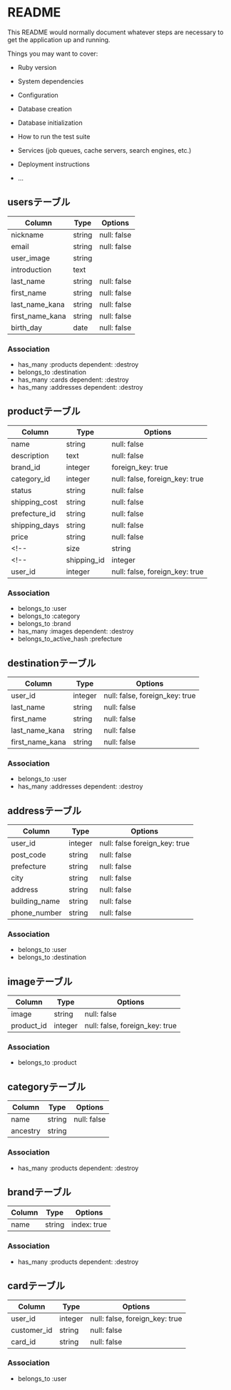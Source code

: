 # README

This README would normally document whatever steps are necessary to get the
application up and running.

Things you may want to cover:

* Ruby version

* System dependencies

* Configuration

* Database creation

* Database initialization

* How to run the test suite

* Services (job queues, cache servers, search engines, etc.)

* Deployment instructions

* ...

## usersテーブル
|Column|Type|Options|
|------|----|-------|
|nickname|string|null: false|
|email|string|null: false|
|user_image|string|
|introduction|text|
|last_name|string|null: false|
|first_name|string|null: false|
|last_name_kana|string|null: false|
|first_name_kana|string|null: false|
|birth_day|date|null: false|


### Association
- has_many :products dependent: :destroy
- belongs_to :destination
- has_many :cards dependent: :destroy
- has_many :addresses dependent: :destroy

## productテーブル
|Column|Type|Options|
|------|----|-------|
|name|string|null: false|
|description|text|null: false|
|brand_id|integer|foreign_key: true|
|category_id|integer|null: false, foreign_key: true|
|status|string|null: false|
|shipping_cost|string|null: false|
|prefecture_id|string|null: false|
|shipping_days|string|null: false|
|price|string|null: false|
<!-- |size|string|null: false| -->
<!-- |shipping_id|integer|null: false, foreign_key: true|
|user_id|integer|null: false, foreign_key: true| -->


### Association
- belongs_to :user 
- belongs_to :category
- belongs_to :brand
- has_many :images dependent: :destroy
- belongs_to_active_hash :prefecture


## destinationテーブル
|Column|Type|Options|
|------|----|-------|
|user_id|integer|null: false,  foreign_key: true|
|last_name|string|null: false|
|first_name|string|null: false|
|last_name_kana|string|null: false|
|first_name_kana|string|null: false|


### Association
- belongs_to :user
- has_many :addresses dependent: :destroy



## addressテーブル
|Column|Type|Options|
|------|----|-------|
|user_id|integer|null: false foreign_key: true|
|post_code|string|null: false|
|prefecture|string|null: false|
|city|string|null: false|
|address|string|null: false|
|building_name|string|null: false|
|phone_number|string|null: false|

### Association
- belongs_to :user
- belongs_to :destination



## imageテーブル
|Column|Type|Options|
|------|----|-------|
|image|string|null: false|
|product_id|integer|null: false, foreign_key: true|
### Association
- belongs_to :product


## categoryテーブル
|Column|Type|Options|
|------|----|-------|
|name|string|null: false|
|ancestry|string||
### Association
- has_many :products dependent: :destroy


## brandテーブル
|Column|Type|Options|
|------|----|-------|
|name|string|index: true|
### Association
- has_many :products dependent: :destroy


## cardテーブル
|Column|Type|Options|
|------|----|-------|
|user_id|integer|null: false, foreign_key: true|
|customer_id|string|null: false|
|card_id|string|null: false|

### Association
- belongs_to :user

